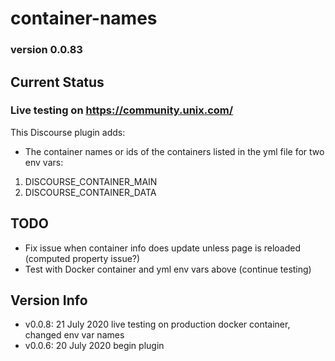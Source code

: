 # container-names

### version 0.0.83

## Current Status

### Live testing on https://community.unix.com/

This Discourse plugin adds:

- The container names or ids of the containers listed in the yml file for two env vars:

1.  DISCOURSE_CONTAINER_MAIN
2.  DISCOURSE_CONTAINER_DATA

## TODO

- Fix issue when container info does update unless page is reloaded (computed property issue?)
- Test with Docker container and yml env vars above (continue testing)

## Version Info

- v0.0.8: 21 July 2020 live testing on production docker container, changed env var names
- v0.0.6: 20 July 2020 begin plugin
